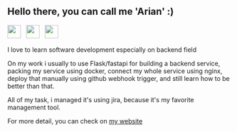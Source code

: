 ## Hello there, you can call me 'Arian' :)

<a href="https://linkedin.com/in/rhyanz46" target="_blank"><img src="https://image.flaticon.com/icons/png/512/174/174857.png" height="30"></a> &nbsp; 
<a href="https://stackoverflow.com/users/8197537/arian-saputra" target="_blank"><img src="https://cdn2.iconfinder.com/data/icons/social-icons-color/512/stackoverflow-512.png" height="30"></a> &nbsp; 
<a href="https://stackshare.io/Rhyanz46/my-stack" target="_blank"><img src="https://user-images.githubusercontent.com/33750251/65176143-1834e480-da4c-11e9-953f-b78fb3e31767.png" height="30"></a> 

I love to learn software development especially on backend field

On my work i usually to use Flask/fastapi for building a backend service, packing my service using docker, connect my whole service using nginx, deploy that manually using github webhook trigger, and still learn how to be better than that.

All of my task, i managed it's using jira, because it's my favorite management tool. 

For more detail, you can check on [my website](https://ariansaputra.com)
